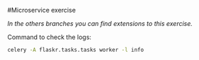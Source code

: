 #Microservice exercise

*In the others branches you can find extensions to this exercise.*

Command to check the logs:
```bash
celery -A flaskr.tasks.tasks worker -l info
```

